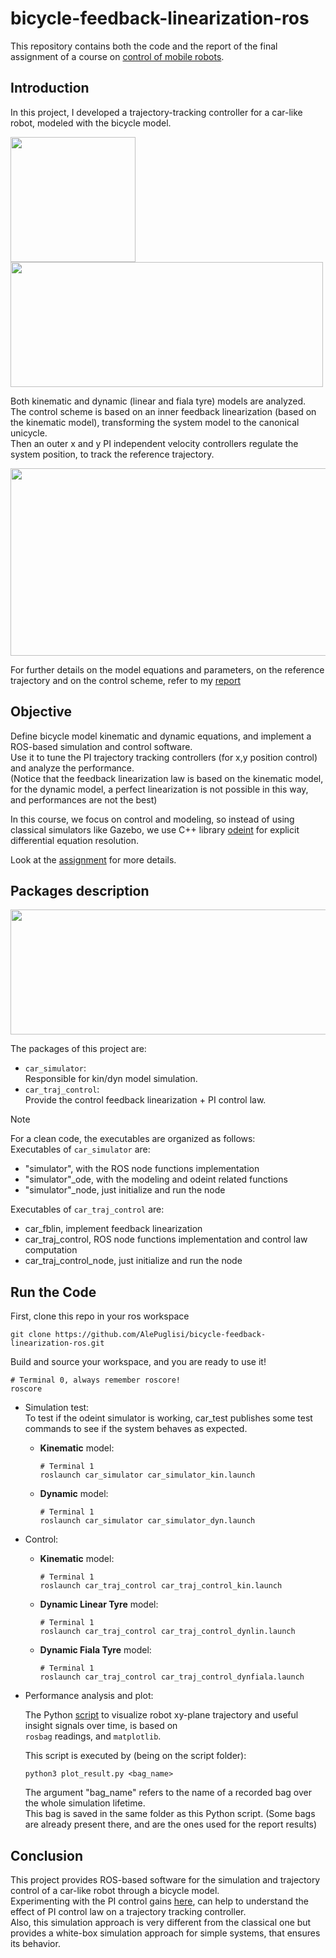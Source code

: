 # bicycle-feedback-linearization-ros

This repository contains both the code and the report of the  final assignment of a course on [control of mobile robots](https://www11.ceda.polimi.it/schedaincarico/schedaincarico/controller/scheda_pubblica/SchedaPublic.do?&evn_default=evento&c_classe=837146&lang=IT&__pj0=0&__pj1=8379d6c35eccfe1c998db9b2de7c0e1c).

## Introduction 
In this project, I developed a trajectory-tracking controller for a car-like robot, modeled with the bicycle model.<br/>

<image width=200 height=200 src=https://github.com/user-attachments/assets/24161273-1794-4659-938e-fbd22894d791>
<image width=500 height=200 src=https://github.com/user-attachments/assets/235a15a2-6b35-4652-baa5-c94485eeee07>

Both kinematic and dynamic (linear and fiala tyre) models are analyzed. <br/>
The control scheme is based on an inner feedback linearization (based on the kinematic model), transforming the system model to the canonical unicycle.</br> 
Then an outer x and y PI independent velocity controllers regulate the system position, to track the reference trajectory. 

<image width=700 height=300 src=https://github.com/user-attachments/assets/1b9c50da-7dd6-49b0-9fb3-81b9586a44d3>

For further details on the model equations and parameters, on the reference trajectory and on the control scheme, refer to my [report](https://github.com/AlePuglisi/bicycle-feedback-linearization-ros/blob/main/Trajectory_Tracking_Report.pdf)

## Objective
Define bicycle model kinematic and dynamic equations, and implement a ROS-based simulation and control software. <br/>
Use it to tune the PI trajectory tracking controllers (for x,y position control) and analyze the performance. <br/>
(Notice that the feedback linearization law is based on the kinematic model, for the dynamic model, a perfect linearization is not possible in this way, and performances are not the best)

In this course, we focus on control and modeling, so instead of using classical simulators like Gazebo, we use C++ library [odeint](https://headmyshoulder.github.io/odeint-v2/) for explicit differential equation resolution. 


Look at the [assignment](https://github.com/AlePuglisi/bicycle-feedback-linearization-ros/blob/main/assignment.pdf) for more details.

## Packages description

<image width=700 height=200 src=https://github.com/user-attachments/assets/6ad6011d-76cf-4787-b158-0272aa942465>
<br/>

The packages of this project are: 

- ``car_simulator``:<br/>
Responsible for kin/dyn model simulation.
- ``car_traj_control``:<br/>
Provide the control feedback linearization + PI control law. 

>[!NOTE]
> For a clean code, the executables are organized as follows:<br/>
> Executables of ``car_simulator`` are:
> - "simulator", with the ROS node functions implementation
> - "simulator"_ode, with the modeling and odeint related functions
> - "simulator"_node, just initialize and run the node<br/>
>
> Executables of ``car_traj_control`` are:<br/>
> - car_fblin, implement feedback linearization
> - car_traj_control, ROS node functions implementation and control law computation
> - car_traj_control_node, just initialize and run the node


## Run the Code
First, clone this repo in your ros workspace 
```
git clone https://github.com/AlePuglisi/bicycle-feedback-linearization-ros.git
```
Build and source your workspace, and you are ready to use it!

```
# Terminal 0, always remember roscore!
roscore
```

- Simulation test:<br/>
To test if the odeint simulator is working, car_test publishes some test commands to see if the system behaves as expected.
   - **Kinematic** model: 
      ```
      # Terminal 1
      roslaunch car_simulator car_simulator_kin.launch
      ```
   - **Dynamic** model: 
      ```
      # Terminal 1
      roslaunch car_simulator car_simulator_dyn.launch
      ```

- Control:
   - **Kinematic** model: 
      ```
      # Terminal 1
      roslaunch car_traj_control car_traj_control_kin.launch
      ```
   - **Dynamic Linear Tyre** model: 
      ```
      # Terminal 1
      roslaunch car_traj_control car_traj_control_dynlin.launch
      ```
   - **Dynamic Fiala Tyre** model: 
      ```
      # Terminal 1
      roslaunch car_traj_control car_traj_control_dynfiala.launch
      ```

- Performance analysis and plot:<br/>

   The Python [script](https://github.com/AlePuglisi/bicycle-feedback-linearization-ros/blob/main/car_traj_control/script/plot_result.py) to visualize robot xy-plane trajectory and useful insight signals over time, is based on       
   ``rosbag`` readings, and ``matplotlib``.
   
   This script is executed by (being on the script folder): 
   ```
   python3 plot_result.py <bag_name>
   ```
   
   The argument "bag_name" refers to the name of a recorded bag over the whole simulation lifetime.<br/> 
   This bag is saved in the same folder as this Python script. 
   (Some bags are already present there, and are the ones used for the report results)

## Conclusion

This project provides ROS-based software for the simulation and trajectory control of a car-like robot through a bicycle model.<br/>
Experimenting with the PI control gains [here](https://github.com/AlePuglisi/bicycle-feedback-linearization-ros/tree/main/car_traj_control/config), can help to understand the effect of PI control law on a trajectory tracking controller.<br/>
Also, this simulation approach is very different from the classical one but provides a white-box simulation approach for simple systems, that ensures its behavior.








